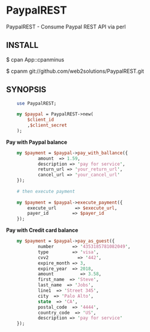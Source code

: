 PaypalREST
===========

PaypalREST - Consume Paypal REST API via perl

## INSTALL

$ cpan App::cpanminus

$ cpanm git://github.com/web2solutions/PaypalREST.git

## SYNOPSIS

````perl
	use PaypalREST;
	
	my $paypal = PaypalREST->new(
		$client_id
		,$client_secret
	);
````

**Pay with Paypal balance**
````perl	
	my $payment = $paypal->pay_with_ballance({
	        amount	=> 1.59,
	        description => 'pay for service',
	        return_url => 'your_return_url',
	        cancel_url => 'your_cancel_url'
	});
	
	# then execute payment
	
	my $payment = $paypal->execute_payment({
		execute_url       => $execute_url,
		payer_id         => $payer_id
	});
````

**Pay with Credit card balance**

````perl	
	my $payment = $paypal->pay_as_guest({
	        number       => '4353185781082049',
	        type         => 'visa',
	        cvv2           => '442',
	        expire_month => 3,
	        expire_year  => 2018,
	        amount          => 3.58,
	        first_name  => 'Steve',
	        last_name  => 'Jobs',
	        line1  => 'Street 345',
	        city  => 'Palo Alto',
	        state  => 'CA',
	        postal_code  => '4444',
	        country_code  => 'US',
	        description => 'pay for service'
	});
````
